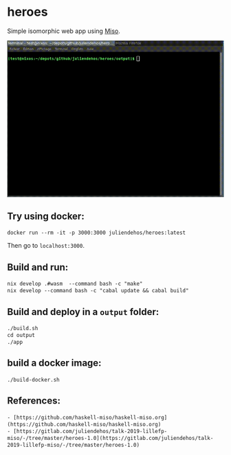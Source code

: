 # heroes

Simple isomorphic web app using [Miso](https://github.com/dmjio/miso).

![](demo-heroes.gif)

## Try using docker:

```
docker run --rm -it -p 3000:3000 juliendehos/heroes:latest
```

Then go to `localhost:3000`.


## Build and run:

```
nix develop .#wasm  --command bash -c "make"
nix develop --command bash -c "cabal update && cabal build"
```

## Build and deploy in a `output` folder:

```
./build.sh
cd output
./app
```

## build a docker image:

```
./build-docker.sh
```

## References:

    - [https://github.com/haskell-miso/haskell-miso.org](https://github.com/haskell-miso/haskell-miso.org)
    - [https://gitlab.com/juliendehos/talk-2019-lillefp-miso/-/tree/master/heroes-1.0](https://gitlab.com/juliendehos/talk-2019-lillefp-miso/-/tree/master/heroes-1.0)

